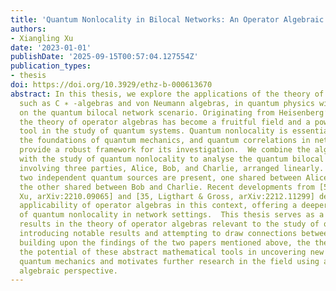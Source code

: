 ```yaml
---
title: 'Quantum Nonlocality in Bilocal Networks: An Operator Algebraic Perspective'
authors:
- Xiangling Xu
date: '2023-01-01'
publishDate: '2025-09-15T00:57:04.127554Z'
publication_types:
- thesis
doi: https://doi.org/10.3929/ethz-b-000613670
abstract: In this thesis, we explore the applications of the theory of operator algebras,
  such as C ∗ -algebras and von Neumann algebras, in quantum physics with a focus
  on the quantum bilocal network scenario. Originating from Heisenberg’s picture,
  the theory of operator algebras has become a fruitful field and a powerful mathematical
  tool in the study of quantum systems. Quantum nonlocality is essential for understanding
  the foundations of quantum mechanics, and quantum correlations in network scenarios
  provide a robust framework for its investigation.  We combine the algebraic perspective
  with the study of quantum nonlocality to analyse the quantum bilocal network scenario,
  involving three parties, Alice, Bob, and Charlie, arranged linearly. In this scenario,
  two independent quantum sources are present, one shared between Alice and Bob, and
  the other shared between Bob and Charlie. Recent developments from [57, Renou &
  Xu, arXiv:2210.09065] and [35, Ligthart & Gross, arXiv:2212.11299] demonstrate the
  applicability of operator algebras in this context, offering a deeper understanding
  of quantum nonlocality in network settings.  This thesis serves as a reference for
  results in the theory of operator algebras relevant to the study of quantum nonlocality,
  introducing notable results and attempting to draw connections between them. By
  building upon the findings of the two papers mentioned above, the thesis highlights
  the potential of these abstract mathematical tools in uncovering new insights into
  quantum mechanics and motivates further research in the field using an operator
  algebraic perspective.
---
```

